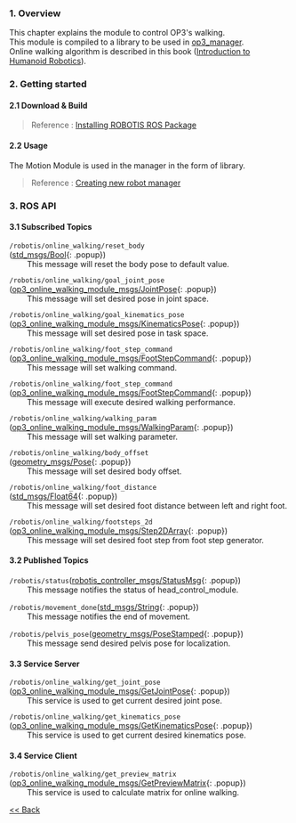 ### 1. Overview
This chapter explains the module to control OP3's walking.  
This module is compiled to a library to be used in [op3_manager].  
Online walking algorithm is described in this book ([Introduction to Humanoid Robotics]).


### 2. Getting started  
#### 2.1 Download & Build
 > Reference : [Installing ROBOTIS ROS Package]

#### 2.2 Usage
The Motion Module is used in the manager in the form of library.  
> Reference : [Creating new robot manager]

### 3. ROS API
#### 3.1 Subscribed Topics
`/robotis/online_walking/reset_body`  
([std_msgs/Bool]{: .popup})  
&emsp;&emsp; This message will reset the body pose to default value.  

`/robotis/online_walking/goal_joint_pose`  
([op3_online_walking_module_msgs/JointPose]{: .popup})  
&emsp;&emsp; This message will set desired pose in joint space.  

`/robotis/online_walking/goal_kinematics_pose`  
([op3_online_walking_module_msgs/KinematicsPose]{: .popup})  
&emsp;&emsp; This message will set desired pose in task space.  

`/robotis/online_walking/foot_step_command`  
([op3_online_walking_module_msgs/FootStepCommand]{: .popup})  
&emsp;&emsp; This message will set walking command.  

`/robotis/online_walking/foot_step_command`  
([op3_online_walking_module_msgs/FootStepCommand]{: .popup})  
&emsp;&emsp; This message will execute desired walking performance.  

`/robotis/online_walking/walking_param`  
([op3_online_walking_module_msgs/WalkingParam]{: .popup})  
&emsp;&emsp; This message will set walking parameter.

`/robotis/online_walking/body_offset`  
([geometry_msgs/Pose]{: .popup})  
&emsp;&emsp; This message will set desired body offset.

`/robotis/online_walking/foot_distance`  
([std_msgs/Float64]{: .popup})  
&emsp;&emsp; This message will set desired foot distance between left and right foot.

`/robotis/online_walking/footsteps_2d`  
([op3_online_walking_module_msgs/Step2DArray]{: .popup})  
&emsp;&emsp; This message will set desired foot step from foot step generator.


#### 3.2 Published Topics
`/robotis/status`([robotis_controller_msgs/StatusMsg]{: .popup})  
&emsp;&emsp; This message notifies the status of head_control_module.  

`/robotis/movement_done`([std_msgs/String]{: .popup})  
&emsp;&emsp; This message notifies the end of movement.  

`/robotis/pelvis_pose`([geometry_msgs/PoseStamped]{: .popup})  
&emsp;&emsp; This message send desired pelvis pose for localization.  

#### 3.3 Service Server
`/robotis/online_walking/get_joint_pose`  
([op3_online_walking_module_msgs/GetJointPose]{: .popup})  
&emsp;&emsp; This service is used to get current desired joint pose.  

`/robotis/online_walking/get_kinematics_pose`  
([op3_online_walking_module_msgs/GetKinematicsPose]{: .popup})  
&emsp;&emsp; This service is used to get current desired kinematics pose.  

#### 3.4 Service Client
`/robotis/online_walking/get_preview_matrix`  
([op3_online_walking_module_msgs/GetPreviewMatrix]{: .popup})  
&emsp;&emsp; This service is used to calculate matrix for online walking.  


[&lt;&lt; Back](robotis_op3_modules.md)

[op3_manager]:op3_manager.md

[Introduction to Humanoid Robotics]:http://www.springer.com/gp/book/9783642545351
[std_msgs/Bool]: /docs/en/popup/std_msgs_bool_msg/
[op3_online_walking_module_msgs/JointPose]: /docs/en/popup/op3_JointPose.msg/
[op3_online_walking_module_msgs/KinematicsPose]: /docs/en/popup/op3_KinematicsPose.msg/
[op3_online_walking_module_msgs/FootStepCommand]: /docs/en/popup/op3_FootStepCommand.msg/
[op3_online_walking_module_msgs/FootStepCommand]: /docs/en/popup/op3_FootStepCommand.msg/
[op3_online_walking_module_msgs/WalkingParam]: /docs/en/popup/op3_online_WalkingParam.msg/
[geometry_msgs/Pose]: /docs/en/popup/geometry_msgs_Pose_msg/  
[std_msgs/Float64]: /docs/en/popup/std_msgs_Float64_msg/
[op3_online_walking_module_msgs/Step2DArray]: /docs/en/popup/op3_Step2DArray.msg/
[robotis_controller_msgs/StatusMsg]: /docs/en/popup/StatusMsg.msg/
[std_msgs/String]: /docs/en/popup/std_msgs_string/
[geometry_msgs/PoseStamped]: /docs/en/popup/geometry_msgs_PoseStamped_msg/
[op3_online_walking_module_msgs/GetJointPose]: /docs/en/popup/op3_GetJointPose.srv/
[op3_online_walking_module_msgs/GetKinematicsPose]: /docs/en/popup/op3_KinematicsPose.msg/
[op3_online_walking_module_msgs/GetPreviewMatrix]: /docs/en/popup/op3_GetPreviewMatrix.srv/
[op3_online_walking_module_msgs/GetPreviewMatrix]: /docs/en/popup/op3_GetPreviewMatrix.srv/
[Installing ROBOTIS ROS Package]:OP3_Recovery_of_ROBOTIS_OP3#24_installation_robotis_ros_packages/    

[Creating new robot manager]:creating_new_robot_manager.md
